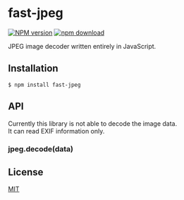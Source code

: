# fast-jpeg

  [![NPM version][npm-image]][npm-url]
  [![npm download][download-image]][download-url]

JPEG image decoder written entirely in JavaScript.

## Installation

```
$ npm install fast-jpeg
```

## API

Currently this library is not able to decode the image data.  
It can read EXIF information only.

### jpeg.decode(data)

## License

  [MIT](./LICENSE)

[npm-image]: https://img.shields.io/npm/v/fast-jpeg.svg?style=flat-square
[npm-url]: https://www.npmjs.com/package/fast-jpeg
[download-image]: https://img.shields.io/npm/dm/fast-jpeg.svg?style=flat-square
[download-url]: https://www.npmjs.com/package/fast-jpeg
